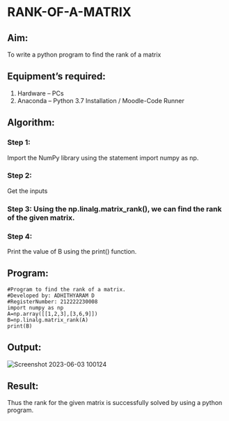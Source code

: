 # RANK-OF-A-MATRIX
## Aim:
To write a python program to find the rank of a matrix
## Equipment’s required:
1. 	Hardware – PCs
2. 	Anaconda – Python 3.7 Installation / Moodle-Code Runner
## Algorithm:
### Step 1: 
Import the NumPy library using the statement import numpy as np.
### Step 2: 
Get the inputs
### Step 3: Using the np.linalg.matrix_rank(), we can find the rank of the given matrix.
### Step 4: 
Print the value of B using the print() function.
## Program:
```
#Program to find the rank of a matrix.
#Developed by: ADHITHYARAM D
#RegisterNumber: 212222230008
import numpy as np
A=np.array([[1,2,3],[3,6,9]])
B=np.linalg.matrix_rank(A)
print(B)
```

## Output:
![Screenshot 2023-06-03 100124](https://github.com/Adhithyaram29D/RANK-OF-A-MATRIX/assets/119393540/fffd98df-99b6-4e3d-89ca-8743a712dcdb)

## Result:
Thus the rank for the given matrix is successfully solved by  using a python program.

